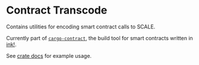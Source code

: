 # Contract Transcode

Contains utilities for encoding smart contract calls to SCALE.

Currently part of [`cargo-contract`](https://github.com/use-ink/cargo-contract), the build tool for smart
 contracts written in [ink!](https://github.com/paritytech/ink).

See [crate docs](https://docs.rs/contract-transcode/latest/contract_transcode/) for example usage.
